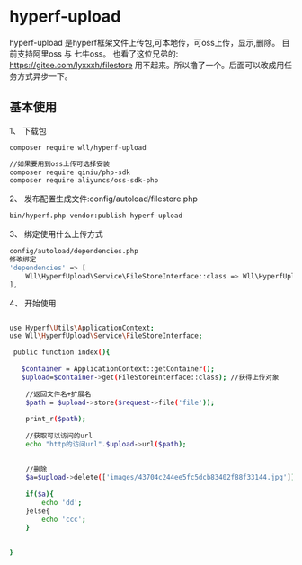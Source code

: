 # hyperf-upload
hyperf-upload 是hyperf框架文件上传包,可本地传，可oss上传，显示,删除。 目前支持阿里oss 与 七牛oss。 也看了这位兄弟的: https://gitee.com/lyxxxh/filestore 用不起来。所以撸了一个。后面可以改成用任务方式异步一下。

## 基本使用

1、 下载包
```bash
composer require wll/hyperf-upload

//如果要用到oss上传可选择安装
composer require qiniu/php-sdk
composer require aliyuncs/oss-sdk-php

```

2、 发布配置生成文件:config/autoload/filestore.php
```bash
bin/hyperf.php vendor:publish hyperf-upload
```

3、 绑定使用什么上传方式 
```bash
config/autoload/dependencies.php
修改绑定
'dependencies' => [
	Wll\HyperfUpload\Service\FileStoreInterface::class => Wll\HyperfUpload\Service\AliyunFileStoreService::class,//阿里oss 
],
```

4、 开始使用 
```bash

use Hyperf\Utils\ApplicationContext;
use Wll\HyperfUpload\Service\FileStoreInterface;

 public function index(){	
 
   $container = ApplicationContext::getContainer();
   $upload=$container->get(FileStoreInterface::class); //获得上传对象
   
	//返回文件名+扩展名
	$path = $upload->store($request->file('file'));
	
	print_r($path);
	
	//获取可以访问的url
	echo "http的访问url".$upload->url($path);  
	
	
	//删除 
	$a=$upload->delete(['images/43704c244ee5fc5dcb83402f88f33144.jpg']);
	
	if($a){
		echo 'dd';
	}else{
		echo 'ccc';
	}			
   
   	
}

```
